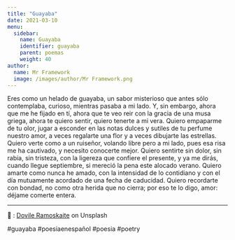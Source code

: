 ```yaml
---
title: "Guayaba"
date: 2021-03-10
menu:
  sidebar:
    name: Guayaba
    identifier: guayaba
    parent: poemas
    weight: 40
author:
  name: Mr Framework
  image: /images/author/Mr Framework.png
---
```


Eres como un helado de guayaba, un sabor misterioso que antes sólo contemplaba, curioso, mientras pasaba a mi lado. Y, sin embargo, ahora que me he fijado en tí, ahora que te veo reir con la gracia de una musa griega, ahora te quiero sentir, quiero tenerte a mi vera. Quiero empaparme de tu olor, jugar a esconder en las notas dulces y sutiles de tu perfume nuestro amor, a veces regalarte una flor y a veces dibujarte las estrellas. Quiero verte como a un ruiseñor, volando libre pero a mi lado, pues esa risa me ha cautivado, y necesito conocerte mejor. Quiero sentirte sin dolor, sin rabia, sin tristeza, con la ligereza que confiere el presente, y ya me dirás, cuando llegue septiembre, si mereció la pena este alocado verano. Quiero amarte como nunca he amado, con la intensidad de lo contidiano y con el día mutuamente acordado de una fecha de caducidad. Quiero recordarte con bondad, no como otra herida que no cierra; por eso te lo digo, amor: déjame comerte entera.

---
 
📸 : [Dovile Ramoskaite](https://unsplash.com/@dovilerm) on Unsplash

#guayaba #poesiaenespañol #poesia #poetry
